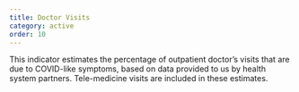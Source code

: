 ```yaml
---
title: Doctor Visits
category: active
order: 10
---
```


This indicator estimates the percentage of outpatient doctor’s visits that are due to COVID-like symptoms, based on data provided to us by health system partners. Tele-medicine visits are included in these estimates.
